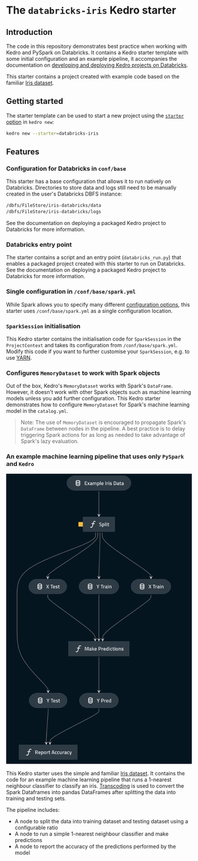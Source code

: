 # The `databricks-iris` Kedro starter

## Introduction

The code in this repository demonstrates best practice when working with Kedro and PySpark on Databricks. It contains a Kedro starter template with some initial configuration and an example pipeline, it accompanies the documentation on [developing and deploying Kedro projects on Databricks](https://docs.kedro.org/en/stable/deployment/databricks/index.html).

This starter contains a project created with example code based on the familiar [Iris dataset](https://www.kaggle.com/datasets/uciml/iris).

## Getting started

The starter template can be used to start a new project using the [`starter` option](https://docs.kedro.org/en/stable/kedro_project_setup/starters.html) in `kedro new`:

```bash
kedro new --starter=databricks-iris
```

## Features

### Configuration for Databricks in `conf/base`

This starter has a base configuration that allows it to run natively on Databricks. Directories to store data and logs still need to be manually created in the user's Databricks DBFS instance:

```bash
/dbfs/FileStore/iris-databricks/data
/dbfs/FileStore/iris-databricks/logs
```

See the documentation on deploying a packaged Kedro project to Databricks for more information.

### Databricks entry point

The starter contains a script and an entry point (`databricks_run.py`) that enables a packaged project created with this starter to run on Databricks. See the documentation on deploying a packaged Kedro project to Databricks for more information.

### Single configuration in `/conf/base/spark.yml`

While Spark allows you to specify many different [configuration options](https://spark.apache.org/docs/latest/configuration.html), this starter uses `/conf/base/spark.yml` as a single configuration location.

### `SparkSession` initialisation

This Kedro starter contains the initialisation code for `SparkSession` in the `ProjectContext` and takes its configuration from `/conf/base/spark.yml`. Modify this code if you want to further customise your `SparkSession`, e.g. to use [YARN](https://hadoop.apache.org/docs/current/hadoop-yarn/hadoop-yarn-site/YARN.html).

### Configures `MemoryDataset` to work with Spark objects

Out of the box, Kedro's `MemoryDataset` works with Spark's `DataFrame`. However, it doesn't work with other Spark objects such as machine learning models unless you add further configuration. This Kedro starter demonstrates how to configure `MemoryDataset` for Spark's machine learning model in the `catalog.yml`.

> Note: The use of `MemoryDataset` is encouraged to propagate Spark's `DataFrame` between nodes in the pipeline. A best practice is to delay triggering Spark actions for as long as needed to take advantage of Spark's lazy evaluation.

### An example machine learning pipeline that uses only `PySpark` and `Kedro`

![Iris Pipeline Visualisation](./images/iris_pipeline.png)

This Kedro starter uses the simple and familiar [Iris dataset](https://www.kaggle.com/uciml/iris). It contains the code for an example machine learning pipeline that runs a 1-nearest neighbour classifier to classify an iris.
[Transcoding](https://docs.kedro.org/en/stable/data/data_catalog_yaml_examples.html#read-the-same-file-using-two-different-datasets) is used to convert the Spark Dataframes into pandas DataFrames after splitting the data into training and testing sets.

The pipeline includes:

* A node to split the data into training dataset and testing dataset using a configurable ratio
* A node to run a simple 1-nearest neighbour classifier and make predictions
* A node to report the accuracy of the predictions performed by the model
